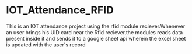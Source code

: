 # IOT_Attendance_RFID
This is an IOT attendance project using the rfid module reciever.Whenever an user brings his UID card near the Rfid reciever,the modules reads data present inside it and sends it to a google sheet api wherein the excel sheet is updated with the user's record

